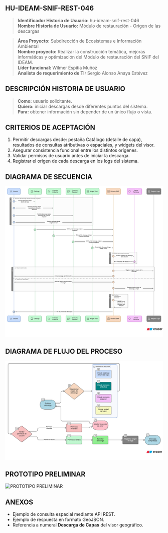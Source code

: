 ## HU-IDEAM-SNIF-REST-046

> **Identificador Historia de Usuario:** hu-ideam-snif-rest-046 \
> **Nombre Historia de Usuario:** Módulo de restauración - Origen de las descargas

> **Área Proyecto:** Subdirección de Ecosistemas e Información Ambiental \
> **Nombre proyecto:** Realizar la construcción temática, mejoras informáticas y optimización del Módulo de restauración del SNIF del IDEAM. \
> **Líder funcional:** Wilmer Espitia Muñoz\
> **Analista de requerimiento de TI:** Sergio Alonso Anaya Estévez

## DESCRIPCIÓN HISTORIA DE USUARIO

> **Como:** usuario solicitante. \
> **Quiero:** iniciar descargas desde diferentes puntos del sistema. \
> **Para:** obtener información sin depender de un único flujo o vista.

## CRITERIOS DE ACEPTACIÓN

1.  Permitir descargas desde: pestaña Catálogo (detalle de capa), resultados de consultas atributivas o espaciales, y widgets del visor.
2.  Asegurar consistencia funcional entre los distintos orígenes.
3.  Validar permisos de usuario antes de iniciar la descarga.
4.  Registrar el origen de cada descarga en los logs del sistema.

## DIAGRAMA DE SECUENCIA

![IMAGEN DIAGRAMA DE SECUENCIA](assets/secuencia-hu-ideam-snif-rest-046.png)

## DIAGRAMA DE FLUJO DEL PROCESO

![IMAGEN DIAGRAMA DE FLUJO DEL PROCESO](assets/actividades-hu-ideam-snif-rest-046.png)

## PROTOTIPO PRELIMINAR

![PROTOTIPO PRELIMINAR](assets/wireframe-hu-ideam-snif-rest-044.png)

## ANEXOS

- Ejemplo de consulta espacial mediante API REST.
- Ejemplo de respuesta en formato GeoJSON.
- Referencia a numeral **Descarga de Capas** del visor geográfico.
